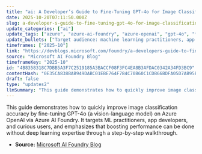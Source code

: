 ```yaml
---
title: "ai: A Developer’s Guide to Fine-Tuning GPT-4o for Image Classification on Azure AI Foundry"
date: 2025-10-20T07:11:50.000Z
slug: a-developer-s-guide-to-fine-tuning-gpt-4o-for-image-classification-on-azure-ai-foundry
update_categories: ["ai"]
update_tags: ["azure", "azure-ai-foundry", "azure-openai", "gpt-4o", "fine-tuning", "image-classification", "vision-language-models", "vlm"]
update_bullets: ["Target audience: machine learning practitioners, app developers, and curious learners.", "Goal: boost image classification accuracy using state-of-the-art vision-language models (VLM).", "Approach: fine-tune GPT-4o on Azure OpenAI within Azure AI Foundry.", "Designed as a practical walkthrough so users can follow along without deep deep-learning expertise.", "Published on the Azure AI Foundry Blog with step-by-step instructions and examples."]
timeframes: ["2025-10"]
link: "https://devblogs.microsoft.com/foundry/a-developers-guide-to-fine-tuning-gpt-4o-for-image-classification-on-azure-ai-foundry/"
source: "Microsoft AI Foundry Blog"
timeframeKey: "2025-10"
id: "4B8358318C7DBB5A3F7C2519185A3BACCF08F3FC4EA8B3AFDAC0342A34FD3BC9"
contentHash: "0E35CA838BAB949DABC01EBE764F784C70B60C1CDB66BDFA05D7AB95E17E6C97"
draft: false
type: "updates2"
llmSummary: "This guide demonstrates how to quickly improve image classification accuracy by fine-tuning GPT-4o (a vision-language model) on Azure OpenAI via Azure AI Foundry. It targets ML practitioners, app developers, and curious users, and emphasizes that boosting performance can be done without deep learning expertise through a step-by-step walkthrough."
---
```


This guide demonstrates how to quickly improve image classification accuracy by fine-tuning GPT-4o (a vision-language model) on Azure OpenAI via Azure AI Foundry. It targets ML practitioners, app developers, and curious users, and emphasizes that boosting performance can be done without deep learning expertise through a step-by-step walkthrough.

- **Source:** [Microsoft AI Foundry Blog](https://devblogs.microsoft.com/foundry/a-developers-guide-to-fine-tuning-gpt-4o-for-image-classification-on-azure-ai-foundry/)
